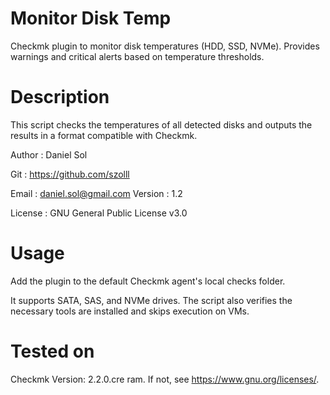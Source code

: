 # Monitor Disk Temp

Checkmk plugin to monitor disk temperatures (HDD, SSD, NVMe). Provides warnings and critical alerts based on temperature thresholds.


# Description   

This script checks the temperatures of all detected disks and outputs the results in a format compatible with Checkmk.

Author        : Daniel Sol

Git           : https://github.com/szolll

Email         : daniel.sol@gmail.com
Version       : 1.2

License       : GNU General Public License v3.0

# Usage        

Add the plugin to the default Checkmk agent's local checks folder.



It supports SATA, SAS, and NVMe drives. The script also verifies the necessary tools are installed and skips execution on VMs.

# Tested on
Checkmk Version: 2.2.0.cre
ram.  If not, see <https://www.gnu.org/licenses/>.


